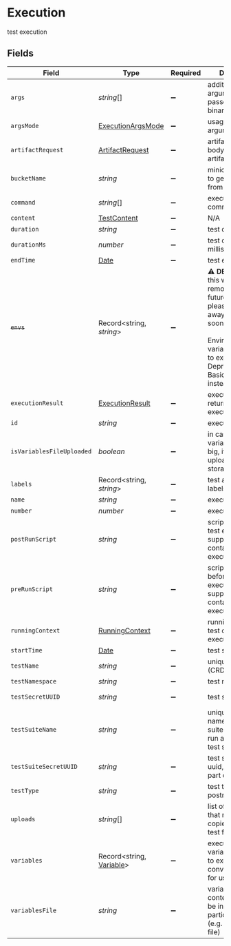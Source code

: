 # Execution

test execution


## Fields

| Field                                                                                                                                                                                                   | Type                                                                                                                                                                                                    | Required                                                                                                                                                                                                | Description                                                                                                                                                                                             | Example                                                                                                                                                                                                 |
| ------------------------------------------------------------------------------------------------------------------------------------------------------------------------------------------------------- | ------------------------------------------------------------------------------------------------------------------------------------------------------------------------------------------------------- | ------------------------------------------------------------------------------------------------------------------------------------------------------------------------------------------------------- | ------------------------------------------------------------------------------------------------------------------------------------------------------------------------------------------------------- | ------------------------------------------------------------------------------------------------------------------------------------------------------------------------------------------------------- |
| `args`                                                                                                                                                                                                  | *string*[]                                                                                                                                                                                              | :heavy_minus_sign:                                                                                                                                                                                      | additional arguments/flags passed to executor binary                                                                                                                                                    |                                                                                                                                                                                                         |
| `argsMode`                                                                                                                                                                                              | [ExecutionArgsMode](../../models/shared/executionargsmode.md)                                                                                                                                           | :heavy_minus_sign:                                                                                                                                                                                      | usage mode for arguments                                                                                                                                                                                |                                                                                                                                                                                                         |
| `artifactRequest`                                                                                                                                                                                       | [ArtifactRequest](../../models/shared/artifactrequest.md)                                                                                                                                               | :heavy_minus_sign:                                                                                                                                                                                      | artifact request body with test artifacts                                                                                                                                                               |                                                                                                                                                                                                         |
| `bucketName`                                                                                                                                                                                            | *string*                                                                                                                                                                                                | :heavy_minus_sign:                                                                                                                                                                                      | minio bucket name to get uploads from                                                                                                                                                                   | execution-c01d7cf6-ec3f-47f0-9556-a5d6e9009a43                                                                                                                                                          |
| `command`                                                                                                                                                                                               | *string*[]                                                                                                                                                                                              | :heavy_minus_sign:                                                                                                                                                                                      | executor image command                                                                                                                                                                                  |                                                                                                                                                                                                         |
| `content`                                                                                                                                                                                               | [TestContent](../../models/shared/testcontent.md)                                                                                                                                                       | :heavy_minus_sign:                                                                                                                                                                                      | N/A                                                                                                                                                                                                     |                                                                                                                                                                                                         |
| `duration`                                                                                                                                                                                              | *string*                                                                                                                                                                                                | :heavy_minus_sign:                                                                                                                                                                                      | test duration                                                                                                                                                                                           | 88s                                                                                                                                                                                                     |
| `durationMs`                                                                                                                                                                                            | *number*                                                                                                                                                                                                | :heavy_minus_sign:                                                                                                                                                                                      | test duration in milliseconds                                                                                                                                                                           | 10000                                                                                                                                                                                                   |
| `endTime`                                                                                                                                                                                               | [Date](https://developer.mozilla.org/en-US/docs/Web/JavaScript/Reference/Global_Objects/Date)                                                                                                           | :heavy_minus_sign:                                                                                                                                                                                      | test end time                                                                                                                                                                                           |                                                                                                                                                                                                         |
| ~~`envs`~~                                                                                                                                                                                              | Record<string, *string*>                                                                                                                                                                                | :heavy_minus_sign:                                                                                                                                                                                      | :warning: **DEPRECATED**: this will be removed in a future release, please migrate away from it as soon as possible.<br/><br/>Environment variables passed to executor. Deprecated: use Basic Variables instead |                                                                                                                                                                                                         |
| `executionResult`                                                                                                                                                                                       | [ExecutionResult](../../models/shared/executionresult.md)                                                                                                                                               | :heavy_minus_sign:                                                                                                                                                                                      | execution result returned from executor                                                                                                                                                                 |                                                                                                                                                                                                         |
| `id`                                                                                                                                                                                                    | *string*                                                                                                                                                                                                | :heavy_minus_sign:                                                                                                                                                                                      | execution id                                                                                                                                                                                            | 62f395e004109209b50edfc4                                                                                                                                                                                |
| `isVariablesFileUploaded`                                                                                                                                                                               | *boolean*                                                                                                                                                                                               | :heavy_minus_sign:                                                                                                                                                                                      | in case the variables file is too big, it will be uploaded to storage                                                                                                                                   | false                                                                                                                                                                                                   |
| `labels`                                                                                                                                                                                                | Record<string, *string*>                                                                                                                                                                                | :heavy_minus_sign:                                                                                                                                                                                      | test and execution labels                                                                                                                                                                               |                                                                                                                                                                                                         |
| `name`                                                                                                                                                                                                  | *string*                                                                                                                                                                                                | :heavy_minus_sign:                                                                                                                                                                                      | execution name                                                                                                                                                                                          | test-suite1-example-test-1                                                                                                                                                                              |
| `number`                                                                                                                                                                                                | *number*                                                                                                                                                                                                | :heavy_minus_sign:                                                                                                                                                                                      | execution number                                                                                                                                                                                        | 1                                                                                                                                                                                                       |
| `postRunScript`                                                                                                                                                                                         | *string*                                                                                                                                                                                                | :heavy_minus_sign:                                                                                                                                                                                      | script to run after test execution (not supported for container executors)                                                                                                                              | sleep 30                                                                                                                                                                                                |
| `preRunScript`                                                                                                                                                                                          | *string*                                                                                                                                                                                                | :heavy_minus_sign:                                                                                                                                                                                      | script to run before test execution (not supported for container executors)                                                                                                                             | echo -n '$SECRET_ENV' > ./secret_file                                                                                                                                                                   |
| `runningContext`                                                                                                                                                                                        | [RunningContext](../../models/shared/runningcontext.md)                                                                                                                                                 | :heavy_minus_sign:                                                                                                                                                                                      | running context for test or test suite execution                                                                                                                                                        |                                                                                                                                                                                                         |
| `startTime`                                                                                                                                                                                             | [Date](https://developer.mozilla.org/en-US/docs/Web/JavaScript/Reference/Global_Objects/Date)                                                                                                           | :heavy_minus_sign:                                                                                                                                                                                      | test start time                                                                                                                                                                                         |                                                                                                                                                                                                         |
| `testName`                                                                                                                                                                                              | *string*                                                                                                                                                                                                | :heavy_minus_sign:                                                                                                                                                                                      | unique test name (CRD Test name)                                                                                                                                                                        | example-test                                                                                                                                                                                            |
| `testNamespace`                                                                                                                                                                                         | *string*                                                                                                                                                                                                | :heavy_minus_sign:                                                                                                                                                                                      | test namespace                                                                                                                                                                                          | testkube                                                                                                                                                                                                |
| `testSecretUUID`                                                                                                                                                                                        | *string*                                                                                                                                                                                                | :heavy_minus_sign:                                                                                                                                                                                      | test secret uuid                                                                                                                                                                                        | 7934600f-b367-48dd-b981-4353304362fb                                                                                                                                                                    |
| `testSuiteName`                                                                                                                                                                                         | *string*                                                                                                                                                                                                | :heavy_minus_sign:                                                                                                                                                                                      | unique test suite name (CRD Test suite name), if it's run as a part of test suite                                                                                                                       | test-suite1                                                                                                                                                                                             |
| `testSuiteSecretUUID`                                                                                                                                                                                   | *string*                                                                                                                                                                                                | :heavy_minus_sign:                                                                                                                                                                                      | test suite secret uuid, if it's run as a part of test suite                                                                                                                                             | 7934600f-b367-48dd-b981-4353304362fb                                                                                                                                                                    |
| `testType`                                                                                                                                                                                              | *string*                                                                                                                                                                                                | :heavy_minus_sign:                                                                                                                                                                                      | test type e.g. postman/collection                                                                                                                                                                       | postman/collection                                                                                                                                                                                      |
| `uploads`                                                                                                                                                                                               | *string*[]                                                                                                                                                                                              | :heavy_minus_sign:                                                                                                                                                                                      | list of file paths that need to be copied into the test from uploads                                                                                                                                    |                                                                                                                                                                                                         |
| `variables`                                                                                                                                                                                             | Record<string, [Variable](../../models/shared/variable.md)>                                                                                                                                             | :heavy_minus_sign:                                                                                                                                                                                      | execution variables passed to executor converted to vars for usage in tests                                                                                                                             |                                                                                                                                                                                                         |
| `variablesFile`                                                                                                                                                                                         | *string*                                                                                                                                                                                                | :heavy_minus_sign:                                                                                                                                                                                      | variables file content - need to be in format for particular executor (e.g. postman envs file)                                                                                                          |                                                                                                                                                                                                         |